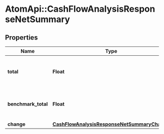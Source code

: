 # AtomApi::CashFlowAnalysisResponseNetSummary

## Properties
Name | Type | Description | Notes
------------ | ------------- | ------------- | -------------
**total** | **Float** | Total net cash flow over the base time period | [optional] 
**benchmark_total** | **Float** | Total net cash flow over the benchmark time period | [optional] 
**change** | [**CashFlowAnalysisResponseNetSummaryChange**](CashFlowAnalysisResponseNetSummaryChange.md) |  | [optional] 


